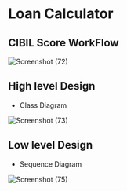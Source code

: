 # Loan Calculator

## CIBIL Score WorkFlow 
![Screenshot (72)](https://user-images.githubusercontent.com/65916282/132113720-9ca305de-b9f0-4591-8bab-0d83cfb756d1.png)

## High level Design
* Class Diagram
 
![Screenshot (73)](https://user-images.githubusercontent.com/65916282/132113961-806e38e4-306e-484a-8818-62db1c9c1669.png)

## Low level Design
* Sequence Diagram

![Screenshot (75)](https://user-images.githubusercontent.com/65916282/132114047-b0075709-6636-4c48-b39b-ac64cc07a493.png)

